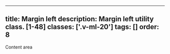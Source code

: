 <!--
 *              Copyright (c) 2025 Visa, Inc.
 *
 * Licensed under the Apache License, Version 2.0 (the "License");
 * you may not use this file except in compliance with the License.
 * You may obtain a copy of the License at
 *
 *         http://www.apache.org/licenses/LICENSE-2.0
 *
 * Unless required by applicable law or agreed to in writing, software
 * distributed under the License is distributed on an "AS IS" BASIS,
 * WITHOUT WARRANTIES OR CONDITIONS OF ANY KIND, either express or implied.
 * See the License for the specific language governing permissions and
 * limitations under the License.
 *
 -->
---
title: Margin left
description: Margin left utility class. [1-48]
classes: ['.v-ml-20']
tags: []
order: 8
---

<div class="v-flex">
  <div class="v-flex" style="background: var(--palette-default-surface-highlight);">
    <div class="v-surface v-ml-20 content-card" style="border: 1px dashed var(--palette-default-active-subtle);">
      Content area
    </div>
  </div>
</div>
